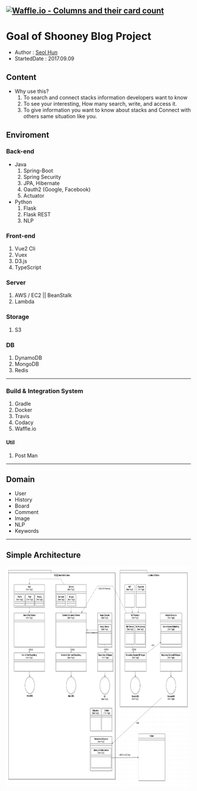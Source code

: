 
[![Waffle.io - Columns and their card count](https://badge.waffle.io/Seolhun/renew-shooney.svg?columns=all)](https://waffle.io/Seolhun/renew-shooney)
---
# Goal of Shooney Blog Project


- Author : [Seol Hun](https://github.com/Seolhun)
- StartedDate : 2017.09.09

## Content
- Why use this?
	1. To search and connect stacks information developers want to know
	2. To see your interesting, How many search, write, and access it.
	3. To give information you want to know about stacks and Connect with others same situation like you.

## Enviroment
### Back-end
- Java
    1. Spring-Boot
    2. Spring Security
    3. JPA, Hibernate
    4. Oauth2 (Google, Facebook)
    5. Actuator
- Python
    1. Flask
    2. Flask REST
    3. NLP

### Front-end
1. Vue2 Cli
2. Vuex
3. D3.js
4. TypeScript

### Server
1. AWS / EC2 || BeanStalk
2. Lambda

### Storage
1. S3

### DB
1. DynamoDB
2. MongoDB
3. Redis

---
### Build & Integration System
1. Gradle
2. Docker
3. Travis
4. Codacy
5. Waffle.io

#### Util
1. Post Man

---
## Domain
- User
- History
- Board
- Comment
- Image
- NLP
- Keywords


---
## Simple Architecture
<img src="readme/B_architecture.png" width="900" height="600">
